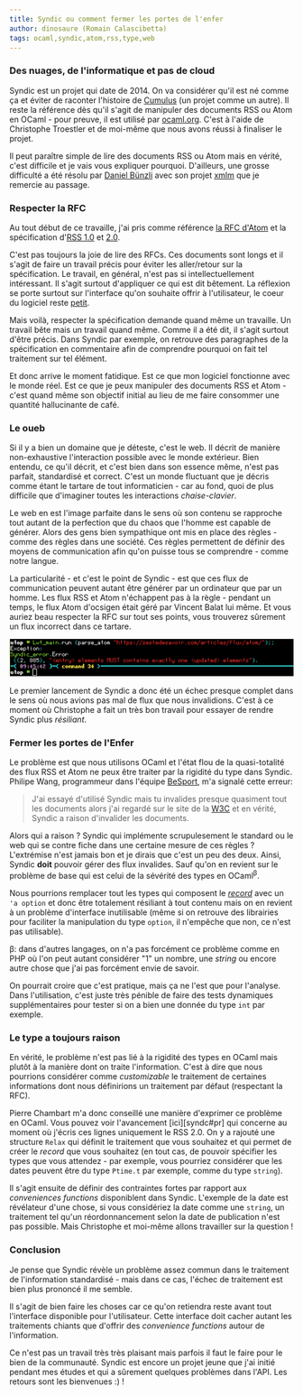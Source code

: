 ```yaml
---
title: Syndic ou comment fermer les portes de l'enfer
author: dinosaure (Romain Calascibetta)
tags: ocaml,syndic,atom,rss,type,web
---
```


### Des nuages, de l'informatique et pas de cloud

Syndic est un projet  qui date de 2014.  On va considérer qu'il  est né comme ça
et éviter de  raconter  l'histoire  de  [Cumulus][cumulus]  (un  projet comme un
autre).  Il reste la  référence  dès  qu'il  s'agit  de  manipuler des documents
RSS   ou    Atom   en   OCaml    -   pour   preuve,    il    est   utilisé   par
[ocaml.org](https://ocaml.org/).  C'est à  l'aide de Christophe  Troestler et de
moi-même que nous avons réussi à finaliser le projet.

Il peut paraître simple de lire des documents RSS ou Atom mais en vérité,  c'est
difficile et je vais vous expliquer pourquoi.  D'ailleurs, une grosse difficulté
a été  résolu par [Daniel  Bünzli](http://erratique.ch/contact) avec  son projet
[xmlm][xmlm] que je remercie au passage.

### Respecter la RFC

Au tout début de ce travaille,  j'ai  pris comme référence [la RFC d'Atom][atom]
et la spécification d'[RSS 1.0][rss1] et [2.0][rss2].

C'est pas  toujours la joie  de lire des  RFCs.  Ces documents sont  longs et il
s'agit  de  faire  un  travail  précis  pour  éviter  les  aller/retour  sur  la
spécification.   Le  travail,   en  général,  n'est  pas  si  intellectuellement
intéressant.  Il  s'agit  surtout  d'appliquer  ce  qui  est  dit  bêtement.  La
réflexion  se  porte   surtout   sur   l'interface   qu'on   souhaite  offrir  à
l'utilisateur, le coeur du logiciel reste [petit][syndic#generate].

Mais  voilà,  respecter la  spécification demande  quand même  un travaille.  Un
travail bête mais un travail quand même.  Comme il a été dit,  il s'agit surtout
d'être précis.  Dans Syndic  par  exemple,  on  retrouve  des  paragraphes de la
spécification  en   commentaire  afin  de   comprendre  pourquoi  on   fait  tel
traitement sur tel élément.

Et donc arrive le moment fatidique.  Est  ce que mon logiciel fonctionne avec le
monde réel.  Est  ce que je  peux manipuler des  documents RSS  et Atom  - c'est
quand  même son  objectif initial  au lieu  de me  faire consommer  une quantité
hallucinante de café.

### Le oueb

Si il y a  bien un domaine que je déteste,  c'est le  web.  Il décrit de manière
non-exhaustive l'interaction possible avec le monde extérieur.  Bien entendu, ce
qu'il  décrit,  et  c'est  bien  dans  son  essence  même,  n'est  pas  parfait,
standardisé et correct.  C'est  un monde fluctuant que je  décris comme étant le
tartare  de tout  informaticien -  car  au  fond,  quoi  de  plus  difficile que
d'imaginer toutes les interactions *chaise-clavier*.

Le web  en est l'image  parfaite dans le sens  où son contenu  se rapproche tout
autant de la perfection que du  chaos que l'homme est capable de générer.  Alors
des gens bien  sympathique ont mis en  place des règles - comme  des règles dans
une société.  Ces règles permettent de  définir des moyens de communication afin
qu'on puisse tous se comprendre - comme notre langue.

La  particularité  -  et  c'est  le point  de  Syndic  -  est  que  ces  flux de
communication peuvent autant  être générer par un ordinateur  que par un homme.
Les flux  RSS et Atom  n'échappent pas à la  règle - pendant  un temps,  le flux
Atom d'ocsigen était  géré  par  Vincent  Balat  lui  même.  Et vous auriez beau
respecter la RFC sur tout ses points,  vous trouverez sûrement un flux incorrect
dans ce tartare.

![syndic error](https://github.com/oklm-wsh/oktm.io/raw/master/imgs/syndic.png)

Le premier lancement de Syndic a donc  été un échec presque complet dans le sens
où nous  avions pas  mal de  flux que  nous invalidions.  C'est  à ce  moment où
Christophe  a fait  un très  bon travail  pour  essayer  de  rendre  Syndic plus
*résiliant*.

### Fermer les portes de l'Enfer

Le problème  est que nous  utilisons OCaml et  l'état flou de  la quasi-totalité
des flux RSS et  Atom ne peux être traiter par la  rigidité du type dans Syndic.
Philipe Wang,  programmeur dans  l'équipe [BeSport][besport],  m'a signalé cette
erreur:

> J'ai  essayé d'utilisé  Syndic mais  tu invalides  presque quasiment  tout les
> documents alors j'ai  regardé  sur  le  site  de  la  [W3C][w3c] et en vérité,
> Syndic a raison d'invalider les documents.

Alors qui a raison ? Syndic qui  implémente scrupulesement le standard ou le web
qui se contre fiche  dans une certaine mesure de ces  règles ? L'extrémise n'est
jamais bon  et je  dirais que  c'est un  peu des  deux.  Ainsi,  Syndic **doit**
pouvoir gérer des flux invalides.  Sauf qu'on en revient sur le problème de base
qui est celui de la sévérité des types en OCaml<sup>β</sup>.

Nous pourrions remplacer  tout  les  types  qui  composent le [*record*][record]
avec un `'a option` et donc être  totalement résiliant à tout contenu mais on en
revient  à  un  problème  d'interface  inutilisable  (même  si  on  retrouve des
librairies  pour  faciliter  la  manipulation  du  type  `option`,  il n'empêche
que non, ce n'est pas utilisable).

<div class="Notes">

β:  dans d'autres langages, on n'a pas forcément ce problème
comme en  PHP où  l'on peut autant  considérer "1"  un nombre,  une  *string* ou
encore autre chose que j'ai pas forcément envie de savoir.

On pourrait  croire que c'est pratique,  mais  ça ne  l'est que  pour l'analyse.
Dans l'utilisation,  c'est juste  très  pénible  de  faire  des tests dynamiques
supplémentaires pour tester si on a bien une donnée du type `int` par exemple.

</div>

### Le type a toujours raison

En vérité,  le  problème n'est pas  lié à la  rigidité des  types en  OCaml mais
plutôt  à la  manière dont  on  traite  l'information.  C'est  à  dire  que nous
pourrions   considérer  comme   *customizable*   le   traitement   de  certaines
informations  dont nous  définirions un  traitement  par  défaut  (respectant la
RFC).

Pierre Chambart m'a donc conseillé une  manière d'exprimer ce problème en OCaml.
Vous pouvez voir l'avancement [ici][syndc#pr]  qui concerne au moment où j'écris
ces lignes  uniquement le  RSS 2.0.  On y  a rajouté  une structure  `Relax` qui
définit le traitement que vous souhaitez et  qui permet de créer le *record* que
vous souhaitez (en tout cas,  de pouvoir spécifier les types que vous attendez -
par  exemple,  vous pourriez  considérer que  les  dates  peuvent  être  du type
`Ptime.t` par exemple, comme du type `string`).

Il  s'agit   ensuite  de  définir   des  contraintes  fortes   par  rapport  aux
*conveniences  functions* disponiblent  dans Syndic.  L'exemple  de la  date est
révélateur d'une  chose,  si vous  considériez la  date comme  une `string`,  un
traitement tel  qu'un réordonnancement  selon la date  de publication  n'est pas
possible. Mais Christophe et moi-même allons travailler sur la question !

### Conclusion

Je pense que  Syndic  révèle  un  problème  assez  commun  dans le traitement de
l'information standardisé  - mais dans  ce cas,  l'échec de  traitement est bien
plus prononcé il me semble.

Il s'agit  de bien  faire les  choses car  ce qu'on  retiendra reste  avant tout
l'interface disponible  pour l'utilisateur.  Cette interface  doit cacher autant
les  traitements chiants  que d'offrir  des  *convenience  functions*  autour de
l'information.

Ce n'est pas  un travail très très  plaisant mais parfois il faut  le faire pour
le bien  de la communauté.  Syndic  est encore un  projet jeune que  j'ai initié
pendant mes études et qui a sûrement quelques problèmes dans l'API.  Les retours
sont les bienvenues :) !

[atom]: https://tools.ietf.org/html/rfc4287
[rss1]: http://web.resource.org/rss/1.0/spec
[rss2]: http://www.rssboard.org/rss-specification
[syndic#generate]: https://github.com/Cumulus/Syndic/blob/master/lib/syndic_common.ml#L19
[syndic#pr]: https://github.com/Cumulus/Syndic/pull/66
[cumulus]: https://github.com/Cumulus/Cumulus
[xmlm]: https://github.com/dbuenzli/xmlm
[besport]: https://www.besport.com/
[w3c]: https://validator.w3.org/feed/
[record]: https://github.com/Cumulus/Syndic/blob/master/lib/syndic_rss2.mli#L218
